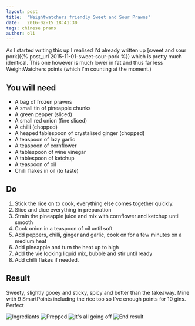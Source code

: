 ```yaml
---
layout: post
title:  "Weightwatchers friendly Sweet and Sour Prawns"
date:   2016-02-15 18:41:30
tags: chinese prans
author: oli
---
```


As I started writing this up I realised I'd already written up [sweet and sour pork]({% post_url 2015-11-01-sweet-sour-pork %}) which is pretty much identical.  This one however is much lower in fat and thus far less WeightWatchers points (which I'm counting at the moment.)

## You will need


* A bag of frozen prawns
* A small tin of pineapple chunks
* A green pepper (sliced)
* A small red onion (fine sliced)
* A chilli (chopped)
* A heaped tablespoon of crystalised ginger (chopped)
* A teaspoon of lazy garlic
* A teaspoon of cornflower
* A tablespoon of wine vinegar
* A tablespoon of ketchup
* A teaspoon of oil
* Chilli flakes in oil (to taste)



## Do

1. Stick the rice on to cook, everything else comes together quickly.
2. Slice and dice everything in preparation
3. Strain the pineapple juice and mix with cornflower and ketchup until smooth
4. Cook onion in a teaspoon of oil until soft
5. Add peppers, chilli, ginger and garlic, cook on for a few minutes on a medium heat
6. Add pineapple and turn the heat up to high
7. Add the vie looking liquid mix, bubble and stir until ready
8. Add chilli flakes if needed.

## Result

Sweety, slightly gooey and sticky, spicy and better than the takeaway.  Mine with 9 SmartPoints including the rice too so I've enough points for 10 gins.  Perfect

![Ingrediants](/images/blog/sweet_and_sour_prawns/sweet_and_sour_prawns_1.jpg)
![Prepped](/images/blog/sweet_and_sour_prawns/sweet_and_sour_prawns_2.jpg)
![It's all going off](/images/blog/sweet_and_sour_prawns/sweet_and_sour_prawns_3.jpg)
![End result](/images/blog/sweet_and_sour_prawns/sweet_and_sour_prawns_4.jpg)

